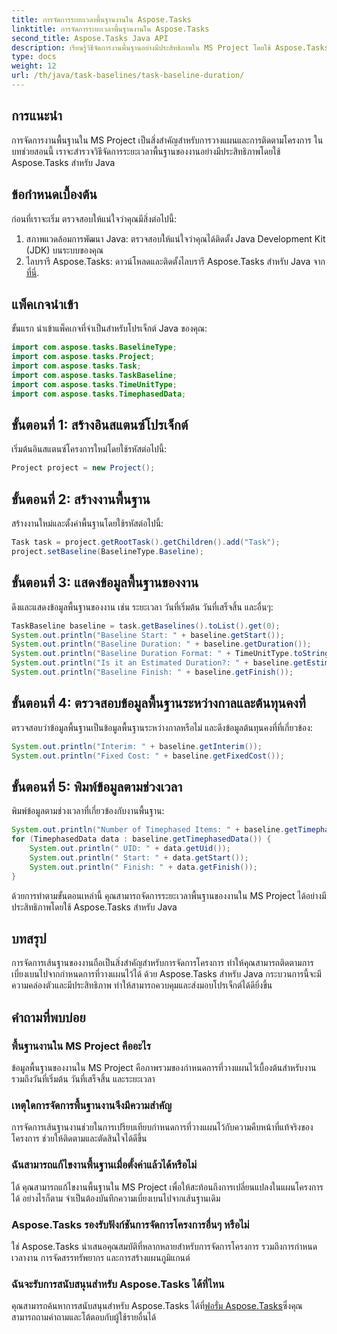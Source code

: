 ```yaml
---
title: การจัดการระยะเวลาพื้นฐานงานใน Aspose.Tasks
linktitle: การจัดการระยะเวลาพื้นฐานงานใน Aspose.Tasks
second_title: Aspose.Tasks Java API
description: เรียนรู้วิธีจัดการงานพื้นฐานอย่างมีประสิทธิภาพใน MS Project โดยใช้ Aspose.Tasks สำหรับ Java บทช่วยสอนนี้จะแนะนำคุณทีละขั้นตอนตลอดกระบวนการ
type: docs
weight: 12
url: /th/java/task-baselines/task-baseline-duration/
---
```

## การแนะนำ
การจัดการงานพื้นฐานใน MS Project เป็นสิ่งสำคัญสำหรับการวางแผนและการติดตามโครงการ ในบทช่วยสอนนี้ เราจะสำรวจวิธีจัดการระยะเวลาพื้นฐานของงานอย่างมีประสิทธิภาพโดยใช้ Aspose.Tasks สำหรับ Java
## ข้อกำหนดเบื้องต้น
ก่อนที่เราจะเริ่ม ตรวจสอบให้แน่ใจว่าคุณมีสิ่งต่อไปนี้:
1. สภาพแวดล้อมการพัฒนา Java: ตรวจสอบให้แน่ใจว่าคุณได้ติดตั้ง Java Development Kit (JDK) บนระบบของคุณ
2.  ไลบรารี Aspose.Tasks: ดาวน์โหลดและติดตั้งไลบรารี Aspose.Tasks สำหรับ Java จาก[ที่นี่](https://releases.aspose.com/tasks/java/).

## แพ็คเกจนำเข้า
ขั้นแรก นำเข้าแพ็คเกจที่จำเป็นสำหรับโปรเจ็กต์ Java ของคุณ:
```java
import com.aspose.tasks.BaselineType;
import com.aspose.tasks.Project;
import com.aspose.tasks.Task;
import com.aspose.tasks.TaskBaseline;
import com.aspose.tasks.TimeUnitType;
import com.aspose.tasks.TimephasedData;
```
## ขั้นตอนที่ 1: สร้างอินสแตนซ์โปรเจ็กต์
เริ่มต้นอินสแตนซ์โครงการใหม่โดยใช้รหัสต่อไปนี้:
```java
Project project = new Project();
```
## ขั้นตอนที่ 2: สร้างงานพื้นฐาน
สร้างงานใหม่และตั้งค่าพื้นฐานโดยใช้รหัสต่อไปนี้:
```java
Task task = project.getRootTask().getChildren().add("Task");
project.setBaseline(BaselineType.Baseline);
```
## ขั้นตอนที่ 3: แสดงข้อมูลพื้นฐานของงาน
ดึงและแสดงข้อมูลพื้นฐานของงาน เช่น ระยะเวลา วันที่เริ่มต้น วันที่เสร็จสิ้น และอื่นๆ:
```java
TaskBaseline baseline = task.getBaselines().toList().get(0);
System.out.println("Baseline Start: " + baseline.getStart());
System.out.println("Baseline Duration: " + baseline.getDuration());
System.out.println("Baseline Duration Format: " + TimeUnitType.toString(TimeUnitType.class, baseline.getDuration().getTimeUnit()));
System.out.println("Is it an Estimated Duration?: " + baseline.getEstimatedDuration());
System.out.println("Baseline Finish: " + baseline.getFinish());
```
## ขั้นตอนที่ 4: ตรวจสอบข้อมูลพื้นฐานระหว่างกาลและต้นทุนคงที่
ตรวจสอบว่าข้อมูลพื้นฐานเป็นข้อมูลพื้นฐานระหว่างกาลหรือไม่ และดึงข้อมูลต้นทุนคงที่ที่เกี่ยวข้อง:
```java
System.out.println("Interim: " + baseline.getInterim());
System.out.println("Fixed Cost: " + baseline.getFixedCost());
```
## ขั้นตอนที่ 5: พิมพ์ข้อมูลตามช่วงเวลา
พิมพ์ข้อมูลตามช่วงเวลาที่เกี่ยวข้องกับงานพื้นฐาน:
```java
System.out.println("Number of Timephased Items: " + baseline.getTimephasedData().size());
for (TimephasedData data : baseline.getTimephasedData()) {
    System.out.println(" UID: " + data.getUid());
    System.out.println(" Start: " + data.getStart());
    System.out.println(" Finish: " + data.getFinish());
}
```
ด้วยการทำตามขั้นตอนเหล่านี้ คุณสามารถจัดการระยะเวลาพื้นฐานของงานใน MS Project ได้อย่างมีประสิทธิภาพโดยใช้ Aspose.Tasks สำหรับ Java

## บทสรุป
การจัดการเส้นฐานของงานถือเป็นสิ่งสำคัญสำหรับการจัดการโครงการ ทำให้คุณสามารถติดตามการเบี่ยงเบนไปจากกำหนดการที่วางแผนไว้ได้ ด้วย Aspose.Tasks สำหรับ Java กระบวนการนี้จะมีความคล่องตัวและมีประสิทธิภาพ ทำให้สามารถควบคุมและส่งมอบโปรเจ็กต์ได้ดียิ่งขึ้น
## คำถามที่พบบ่อย
### พื้นฐานงานใน MS Project คืออะไร
ข้อมูลพื้นฐานของงานใน MS Project คือภาพรวมของกำหนดการที่วางแผนไว้เบื้องต้นสำหรับงาน รวมถึงวันที่เริ่มต้น วันที่เสร็จสิ้น และระยะเวลา
### เหตุใดการจัดการพื้นฐานงานจึงมีความสำคัญ
การจัดการเส้นฐานงานช่วยในการเปรียบเทียบกำหนดการที่วางแผนไว้กับความคืบหน้าที่แท้จริงของโครงการ ช่วยให้ติดตามและตัดสินใจได้ดีขึ้น
### ฉันสามารถแก้ไขงานพื้นฐานเมื่อตั้งค่าแล้วได้หรือไม่
ได้ คุณสามารถแก้ไขงานพื้นฐานใน MS Project เพื่อให้สะท้อนถึงการเปลี่ยนแปลงในแผนโครงการได้ อย่างไรก็ตาม จำเป็นต้องบันทึกความเบี่ยงเบนไปจากเส้นฐานเดิม
### Aspose.Tasks รองรับฟังก์ชันการจัดการโครงการอื่นๆ หรือไม่
ใช่ Aspose.Tasks นำเสนอคุณสมบัติที่หลากหลายสำหรับการจัดการโครงการ รวมถึงการกำหนดเวลางาน การจัดสรรทรัพยากร และการสร้างแผนภูมิแกนต์
### ฉันจะรับการสนับสนุนสำหรับ Aspose.Tasks ได้ที่ไหน
 คุณสามารถค้นหาการสนับสนุนสำหรับ Aspose.Tasks ได้ที่[ฟอรั่ม Aspose.Tasks](https://forum.aspose.com/c/tasks/15)ซึ่งคุณสามารถถามคำถามและโต้ตอบกับผู้ใช้รายอื่นได้